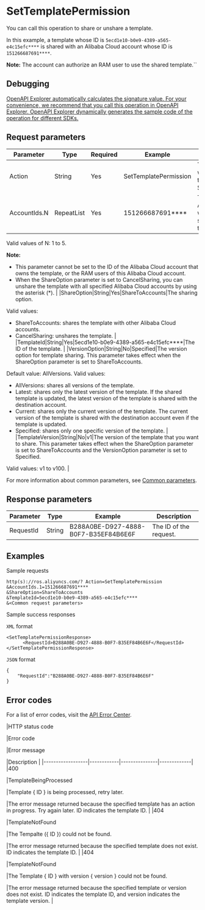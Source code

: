 # SetTemplatePermission

You can call this operation to share or unshare a template.

In this example, a template whose ID is `5ecd1e10-b0e9-4389-a565-e4c15efc****` is shared with an Alibaba Cloud account whose ID is `151266687691****`.

**Note:** The account can authorize an RAM user to use the shared template.``

## Debugging

[OpenAPI Explorer automatically calculates the signature value. For your convenience, we recommend that you call this operation in OpenAPI Explorer. OpenAPI Explorer dynamically generates the sample code of the operation for different SDKs.](https://api.aliyun.com/#product=ROS&api=SetTemplatePermission&type=RPC&version=2019-09-10)

## Request parameters

|Parameter|Type|Required|Example|Description|
|---------|----|--------|-------|-----------|
|Action|String|Yes|SetTemplatePermission|The operation that you want to perform. Set the value to SetTemplatePermission. |
|AccountIds.N|RepeatList|Yes|151266687691\*\*\*\*|The list of one or more Alibaba Cloud accounts with which you want to share or unshare the template.

Valid values of N: 1 to 5.

**Note:**

-   This parameter cannot be set to the ID of the Alibaba Cloud account that owns the template, or the RAM users of this Alibaba Cloud account.
-   When the ShareOption parameter is set to CancelSharing, you can unshare the template with all specified Alibaba Cloud accounts by using the asterisk \(\*\). |
|ShareOption|String|Yes|ShareToAccounts|The sharing option.

Valid values:

-   ShareToAccounts: shares the template with other Alibaba Cloud accounts.
-   CancelSharing: unshares the template. |
|TemplateId|String|Yes|5ecd1e10-b0e9-4389-a565-e4c15efc\*\*\*\*|The ID of the template. |
|VersionOption|String|No|Specified|The version option for template sharing. This parameter takes effect when the ShareOption parameter is set to ShareToAccounts.

Default value: AllVersions. Valid values:

-   AllVersions: shares all versions of the template.
-   Latest: shares only the latest version of the template. If the shared template is updated, the latest version of the template is shared with the destination account.
-   Current: shares only the current version of the template. The current version of the template is shared with the destination account even if the template is updated.
-   Specified: shares only one specific version of the template. |
|TemplateVersion|String|No|v1|The version of the template that you want to share. This parameter takes effect when the ShareOption parameter is set to ShareToAccounts and the VersionOption parameter is set to Specified.

Valid values: v1 to v100. |

For more information about common parameters, see [Common parameters](~~131957~~).

## Response parameters

|Parameter|Type|Example|Description|
|---------|----|-------|-----------|
|RequestId|String|B288A0BE-D927-4888-B0F7-B35EF84B6E6F|The ID of the request. |

## Examples

Sample requests

```
http(s)://ros.aliyuncs.com/? Action=SetTemplatePermission
&AccountIds.1=151266687691****
&ShareOption=ShareToAccounts
&TemplateId=5ecd1e10-b0e9-4389-a565-e4c15efc****
&<Common request parameters>
```

Sample success responses

`XML` format

```
<SetTemplatePermissionResponse>
      <RequestId>B288A0BE-D927-4888-B0F7-B35EF84B6E6F</RequestId>
</SetTemplatePermissionResponse>
```

`JSON` format

```
{
    "RequestId":"B288A0BE-D927-4888-B0F7-B35EF84B6E6F"
}
```

## Error codes

For a list of error codes, visit the [API Error Center](https://error-center.alibabacloud.com/status/product/ROS).

|HTTP status code

|Error code

|Error message

|Description |
|------------------|------------|---------------|-------------|
|400

|TemplateBeingProcessed

|Template \{ ID \} is being processed, retry later.

|The error message returned because the specified template has an action in progress. Try again later. ID indicates the template ID. |
|404

|TemplateNotFound

|The Tempalte \(\{ ID \}\) could not be found.

|The error message returned because the specified template does not exist. ID indicates the template ID. |
|404

|TemplateNotFound

|The Template \{ ID \} with version \{ version \} could not be found.

|The error message returned because the specified template or version does not exist. ID indicates the template ID, and version indicates the template version. |

